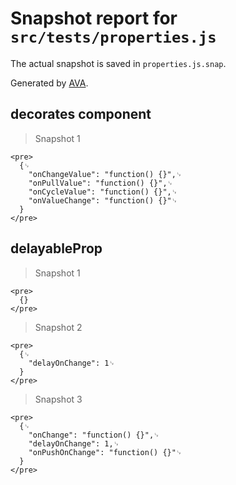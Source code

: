 # Snapshot report for `src/tests/properties.js`

The actual snapshot is saved in `properties.js.snap`.

Generated by [AVA](https://ava.li).

## decorates component

> Snapshot 1

    <pre>
      {␊
        "onChangeValue": "function() {}",␊
        "onPullValue": "function() {}",␊
        "onCycleValue": "function() {}",␊
        "onValueChange": "function() {}"␊
      }
    </pre>

## delayableProp

> Snapshot 1

    <pre>
      {}
    </pre>

> Snapshot 2

    <pre>
      {␊
        "delayOnChange": 1␊
      }
    </pre>

> Snapshot 3

    <pre>
      {␊
        "onChange": "function() {}",␊
        "delayOnChange": 1,␊
        "onPushOnChange": "function() {}"␊
      }
    </pre>
